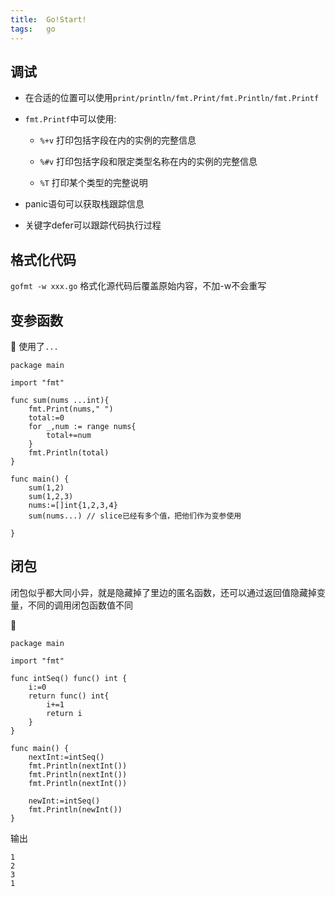 ```yaml
---
title:	Go!Start!
tags:	go
---
```


## 调试

- 在合适的位置可以使用`print/println/fmt.Print/fmt.Println/fmt.Printf`

- `fmt.Printf`中可以使用:

	- `%+v` 打印包括字段在内的实例的完整信息

	- `%#v` 打印包括字段和限定类型名称在内的实例的完整信息

	- `%T` 打印某个类型的完整说明

- panic语句可以获取栈跟踪信息

- 关键字defer可以跟踪代码执行过程

## 格式化代码

`gofmt -w xxx.go` 格式化源代码后覆盖原始内容，不加-w不会重写

## 变参函数

🌰 使用了`...`
```golang
package main

import "fmt"

func sum(nums ...int){
	fmt.Print(nums," ")
	total:=0
	for _,num := range nums{
		total+=num
	}
	fmt.Println(total)
}

func main() {
	sum(1,2)
	sum(1,2,3)
	nums:=[]int{1,2,3,4}
	sum(nums...) // slice已经有多个值，把他们作为变参使用

}
```

## 闭包

闭包似乎都大同小异，就是隐藏掉了里边的匿名函数，还可以通过返回值隐藏掉变量，不同的调用闭包函数值不同

🌰
```golang
package main

import "fmt"

func intSeq() func() int {
	i:=0
	return func() int{
		i+=1
		return i
	}
}

func main() {
	nextInt:=intSeq()
	fmt.Println(nextInt())
	fmt.Println(nextInt())
	fmt.Println(nextInt())

	newInt:=intSeq()
	fmt.Println(newInt())
}
```

输出
```
1
2
3
1
```





